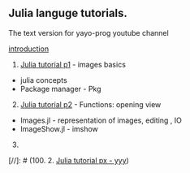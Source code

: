 
## Julia languge tutorials.
The text version for yayo-prog youtube channel

  [introduction](/Julia%20tutorial%20introduction "Intoduction")
1. [Julia tutorial p1](/Julia%20tutorial%20p1%20image%20basics "Images basics") - images basics
  + julia concepts
  + Package manager - Pkg
2. [Julia tutorial p2](/Julia%20tutorial%20p2%20function%20opening%20view "opening view") - Functions: opening view
  + Images.jl    - representation of images, editing , IO
  + ImageShow.jl - imshow
3.
[//]: # (100. 2. [Julia tutorial px - yyy](/zzz ""))
